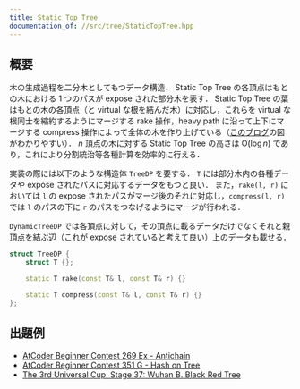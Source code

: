 ```yaml
---
title: Static Top Tree
documentation_of: //src/tree/StaticTopTree.hpp
---
```


## 概要

木の生成過程を二分木としてもつデータ構造．
Static Top Tree の各頂点はもとの木における 1 つのパスが expose された部分木を表す．
Static Top Tree の葉はもとの木の各頂点（と virtual な根を結んだ木）に対応し，これらを virtual な根同士を縮約するようにマージする rake 操作，heavy path に沿って上下にマージする compress 操作によって全体の木を作り上げている（[このブログ](https://maspypy.com/library-checker-point-set-tree-path-composite-sum)の図がわかりやすい）．
$n$ 頂点の木に対する Static Top Tree の高さは $\mathrm{O}(\log n)$ であり，これにより分割統治等各種計算を効率的に行える．

実装の際には以下のような構造体 `TreeDP` を要する．
`T` には部分木内の各種データや expose されたパスに対応するデータをもつと良い．
また，`rake(l, r)` においては `l` の expose されたパスがマージ後のそれに対応し，`compress(l, r)` では `l` のパスの下に `r` のパスをつなげるようにマージが行われる．

`DynamicTreeDP` では各頂点に対して，その頂点に載るデータだけでなくそれと親頂点を結ぶ辺（これが expose されていると考えて良い）上のデータも載せる．

```c++
struct TreeDP {
    struct T {};

    static T rake(const T& l, const T& r) {}

    static T compress(const T& l, const T& r) {}
};
```


## 出題例
- [AtCoder Beginner Contest 269 Ex - Antichain](https://atcoder.jp/contests/abc269/tasks/abc269_h)
- [AtCoder Beginner Contest 351 G - Hash on Tree](https://atcoder.jp/contests/abc351/tasks/abc351_g)
- [The 3rd Universal Cup. Stage 37: Wuhan B. Black Red Tree](https://contest.ucup.ac/contest/2025/problem/10737)